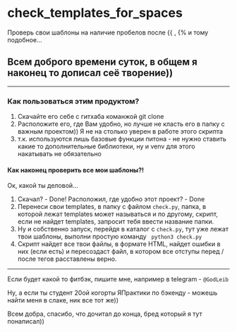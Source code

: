 # check_templates_for_spaces
Проверь свои шаблоны на наличие пробелов после {{ , {% и тому подобное... 

## Всем доброго времени суток, в общем я наконец то дописал сеё творение))
___
### Как пользоваться этим продуктом?
1. Скачайте его себе с гитхаба команжой git clone
2. Расположите его, где Вам удобно, но лучше не класть его в папку с важным проектом)) Я не на столько уверен в работе этого скрипта
3. т.к. используются лишь базовые функции питона - не нужно ставить какие то дополнительные библиотеки,  ну и venv для этого накатывать не обязательно

#### Как наконец проверить все мои шаблоны?!
Ок, какой ты деловой...
1. Скачал? - Done!  Расположил, где удобно этот проект? - Done
2. Перенеси свои templates, в папку с файлом ``` check.py ```, папка, в которой лежат templates может называться и по другому, скрипт, если не найдет templates, запросит тебя ввести название папки.
3. Ну и собственно запуск, перейдя в каталог с ``` check.py ```, тут уже лежат твои шаблоны, выполни простую команду ``` python3 check.py```
4. Скрипт найдет все твои файлы, в формате HTML, найдет ошибки в них (если есть) и пересоздаст файл, в котором все отступы перед / после тегов расставлены верно.

___
Если будет какой то фитбэк, пишите мне, например в telegram - ```@GodLeib```

Ну, а если ты студент 20ой когорты ЯПрактики по бэкенду - можешь найти меня в слаке, ник все тот же))

Всем добра, спасибо, что дочитал до конца, бред который я тут понаписал))
